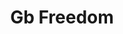 ---
title: Gb Freedom
categories: ['freedom']
contributors: avis and gb
image: gb-freedom-web.jpg
featured: true
featured_order: 4
---